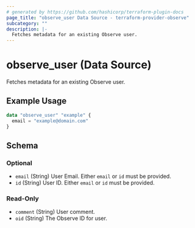 ```yaml
---
# generated by https://github.com/hashicorp/terraform-plugin-docs
page_title: "observe_user Data Source - terraform-provider-observe"
subcategory: ""
description: |-
  Fetches metadata for an existing Observe user.
---
```


# observe_user (Data Source)

Fetches metadata for an existing Observe user.

## Example Usage

```terraform
data "observe_user" "example" {
  email = "example@domain.com"
}
```

<!-- schema generated by tfplugindocs -->
## Schema

### Optional

- `email` (String) User Email. Either `email` or `id` must be provided.
- `id` (String) User ID. Either `email` or `id` must be provided.

### Read-Only

- `comment` (String) User comment.
- `oid` (String) The Observe ID for user.
